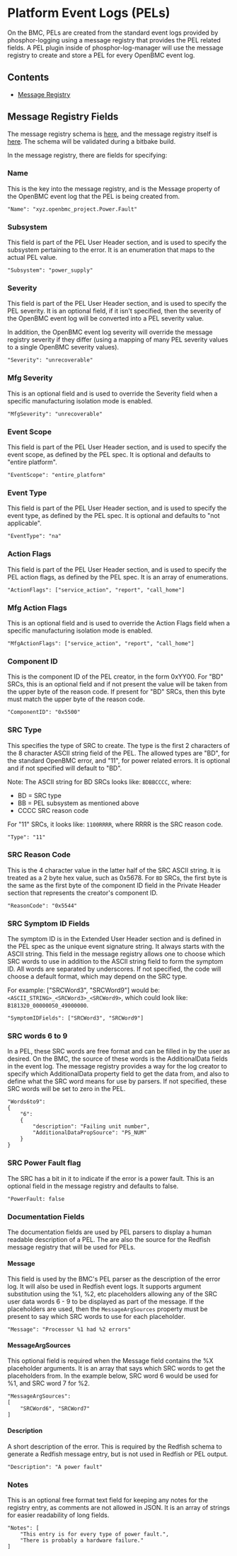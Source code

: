 # Platform Event Logs (PELs)
On the BMC, PELs are created from the standard event logs provided by
phosphor-logging using a message registry that provides the PEL related fields.
A PEL plugin inside of phosphor-log-manager will use the message registry to
create and store a PEL for every OpenBMC event log.

## Contents
* [Message Registry](#message-registry-fields)

## Message Registry Fields
The message registry schema is [here](registry/schema/schema.json), and the
message registry itself is [here](registry/message_registry.json).  The schema
will be validated during a bitbake build.

In the message registry, there are fields for specifying:

### Name
This is the key into the message registry, and is the Message property
of the OpenBMC event log that the PEL is being created from.

```
"Name": "xyz.openbmc_project.Power.Fault"
```

### Subsystem
This field is part of the PEL User Header section, and is used to specify
the subsystem pertaining to the error.  It is an enumeration that maps to the
actual PEL value.

```
"Subsystem": "power_supply"
```

### Severity
This field is part of the PEL User Header section, and is used to specify
the PEL severity.  It is an optional field, if it isn't specified, then the
severity of the OpenBMC event log will be converted into a PEL severity value.

In addition, the OpenBMC event log severity will override the message registry
severity if they differ (using a mapping of many PEL severity values to a
single OpenBMC severity values).

```
"Severity": "unrecoverable"
```

### Mfg Severity
This is an optional field and is used to override the Severity field when a
specific manufacturing isolation mode is enabled.

```
"MfgSeverity": "unrecoverable"
```

### Event Scope
This field is part of the PEL User Header section, and is used to specify
the event scope, as defined by the PEL spec.  It is optional and defaults to
"entire platform".

```
"EventScope": "entire_platform"
```

### Event Type
This field is part of the PEL User Header section, and is used to specify
the event type, as defined by the PEL spec.  It is optional and defaults to
"not applicable".

```
"EventType": "na"
```

### Action Flags
This field is part of the PEL User Header section, and is used to specify the
PEL action flags, as defined by the PEL spec.  It is an array of enumerations.

```
"ActionFlags": ["service_action", "report", "call_home"]
```

### Mfg Action Flags
This is an optional field and is used to override the Action Flags field when a
specific manufacturing isolation mode is enabled.

```
"MfgActionFlags": ["service_action", "report", "call_home"]
```

### Component ID
This is the component ID of the PEL creator, in the form 0xYY00.  For "BD"
SRCs, this is an optional field and if not present the value will be taken from
the upper byte of the reason code.  If present for "BD" SRCs, then this byte
must match the upper byte of the reason code.

```
"ComponentID": "0x5500"
```

### SRC Type

This specifies the type of SRC to create.  The type is the first 2 characters
of the 8 character ASCII string field of the PEL.  The allowed types are "BD",
for the standard OpenBMC error, and "11", for power related errors.  It is
optional and if not specified will default to "BD".

Note: The ASCII string for BD SRCs looks like: `BDBBCCCC`, where:
* BD = SRC type
* BB = PEL subsystem as mentioned above
* CCCC SRC reason code

For "11" SRCs, it looks like: `1100RRRR`, where RRRR is the SRC reason code.

```
"Type": "11"
```

### SRC Reason Code

This is the 4 character value in the latter half of the SRC ASCII string.  It
is treated as a 2 byte hex value, such as 0x5678.  For `BD` SRCs, the first
byte is the same as the first byte of the component ID field in the Private
Header section that represents the creator's component ID.

```
"ReasonCode": "0x5544"
```

### SRC Symptom ID Fields
The symptom ID is in the Extended User Header section and is defined in the PEL
spec as the unique event signature string.  It always starts with the ASCII
string.  This field in the message registry allows one to choose which SRC words
to use in addition to the ASCII string field to form the symptom ID. All words
are separated by underscores.  If not specified, the code will choose a default
format, which may depend on the SRC type.

For example: ["SRCWord3", "SRCWord9"] would be:
`<ASCII_STRING>_<SRCWord3>_<SRCWord9>`, which could look like:
`B181320_00000050_49000000`.

```
"SymptomIDFields": ["SRCWord3", "SRCWord9"]
```

### SRC words 6 to 9
In a PEL, these SRC words are free format and can be filled in by the user as
desired.  On the BMC, the source of these words is the AdditionalData fields in
the event log.  The message registry provides a way for the log creator to
specify which AdditionalData property field to get the data from, and also to
define what the SRC word means for use by parsers.  If not specified, these SRC
words will be set to zero in the PEL.

```
"Words6to9":
{
    "6":
    {
        "description": "Failing unit number",
        "AdditionalDataPropSource": "PS_NUM"
    }
}
```

### SRC Power Fault flag
The SRC has a bit in it to indicate if the error is a power fault.  This is an
optional field in the message registry and defaults to false.

```
"PowerFault: false
```

### Documentation Fields

The documentation fields are used by PEL parsers to display a human readable
description of a PEL.  The are also the source for the Redfish message registry
that will be used for PELs.

#### Message
This field is used by the BMC's PEL parser as the description of the error log.
It will also be used in Redfish event logs.  It supports argument substitution
using the %1, %2, etc placeholders allowing any of the SRC user data words 6 -
9 to be displayed as part of the message.  If the placeholders are used, then
the `MessageArgSources` property must be present to say which SRC words to use
for each placeholder.

```
"Message": "Processor %1 had %2 errors"
```

#### MessageArgSources
This optional field is required when the Message field contains the %X
placeholder arguments. It is an array that says which SRC words to get the
placeholders from.  In the example below, SRC word 6 would be used for %1, and
SRC word 7 for %2.

```
"MessageArgSources":
[
    "SRCWord6", "SRCWord7"
]
```

#### Description
A short description of the error.  This is required by the Redfish schema to generate a Redfish message entry, but is not used in Redfish or PEL output.

```
"Description": "A power fault"
```

### Notes
This is an optional free format text field for keeping any notes for the
registry entry, as comments are not allowed in JSON.  It is an array of strings
for easier readability of long fields.

```
"Notes": [
    "This entry is for every type of power fault.",
    "There is probably a hardware failure."
]
```
